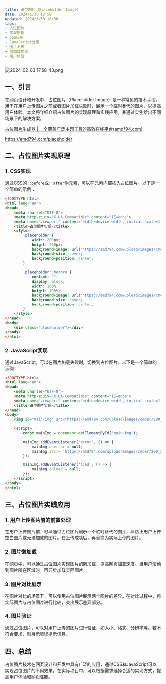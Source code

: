 ```yaml
---
title: 占位图片（Placeholder Image）
date: 2024/1/30 18:50
updated: 2024/1/30 18:50
tags:
- 占位图片
- 实现原理
- CSS应用
- JavaScript处理
- 图片上传
- 懒加载优化
- 用户体验
---
```


<img src="https://static.amd794.com/blog/images/2024_02_03 17_58_43.png@blog" title="2024_02_03 17_58_43.png" alt="2024_02_03 17_58_43.png"/>

## 一、引言

在网页设计和开发中，占位图片（Placeholder Image）是一种常见的技术手段，用于在用户上传图片之前或者图片加载失败时，展示一个临时替代的图片，以提高用户体验。本文将详细介绍占位图片的实现原理和实践应用，并通过实例给出不同场景下的解决方案。

[占位图片生成器 | 一个覆盖广泛主题工具的高效在线平台(amd794.com)](https://amd794.com/placeholder)

https://amd794.com/placeholder

## 二、占位图片实现原理

### 1. CSS实现

通过CSS的`::before`或`::after`伪元素，可以在元素内部插入占位图片。以下是一个简单的示例：

```html
<!DOCTYPE html>
<html lang="en">
<head>
    <meta charset="UTF-8">
    <meta http-equiv="X-UA-Compatible" content="IE=edge">
    <meta name="viewport" content="width=device-width, initial-scale=1.0">
    <title>占位图片实现</title>
    <style>
        .placeholder {
            width: 200px;
            height: 200px;
            background-image: url('https://amd794.com/upload/images/cmder/200_X_200_L8fk0kE.png');
            background-size: cover;
            background-position: center;
        }

        .placeholder::before {
            content: "";
            display: block;
            width: 100%;
            height: 100%;
            background-image: url('https://amd794.com/upload/images/cmder/200_X_200_L8fk0kE.png');
            background-size: cover;
            background-position: center;
        }
    </style>
</head>
<body>
    <div class="placeholder"></div>
</body>
</html>
```

### 2. JavaScript实现

通过JavaScript，可以在图片加载失败时，切换到占位图片。以下是一个简单的示例：

```html
<!DOCTYPE html>
<html lang="en">
<head>
    <meta charset="UTF-8">
    <meta http-equiv="X-UA-Compatible" content="IE=edge">
    <meta name="viewport" content="width=device-width, initial-scale=1.0">
    <title>占位图片实现</title>
</head>
<body>
    <img id="main-img" src="https://amd794.com/upload/images/cmder/200_X_200_L8fk0kE.png" alt="占位图片">

    <script>
        const mainImg = document.getElementById('main-img');

        mainImg.addEventListener('error', () => {
            mainImg.onerror = null;
            mainImg.src = 'https://amd794.com/upload/images/cmder/200_X_200_L8fk0kE.png';
        });

        mainImg.addEventListener('load', () => {
            mainImg.onload = null;
        });
    </script>
</body>
</html>
```

## 三、占位图片实践应用

### 1. 用户上传图片前的前置处理

在用户上传图片前，可以通过占位图片展示一个临时替代的图片，以防止用户上传空白图片或无法加载的图片。在上传成功后，再替换为实际上传的图片。

### 2. 图片懒加载

在网页中，可以通过占位图片实现图片的懒加载，提高网页加载速度。当用户滚动到图片所在区域时，再异步加载实际图片。

### 3. 图片对比展示

在图片对比的场景下，可以使用占位图片展示两个图片的差异。在对比过程中，将实际图片与占位图片进行比较，突出展示差异部分。

### 4. 图片验证

通过占位图片，可以对用户上传的图片进行验证，如大小、格式、分辨率等。若不符合要求，则展示错误提示信息。

## 四、总结

占位图片技术在网页设计和开发中具有广泛的应用，通过CSS和JavaScript可以实现占位图片的不同效果。在实际项目中，可以根据需求选择合适的实现方式，提高用户体验和网页性能。
